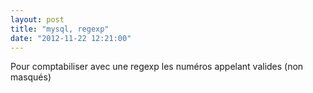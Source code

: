 ```yaml
---
layout: post
title: "mysql, regexp"
date: "2012-11-22 12:21:00"
---
```

Pour comptabiliser avec une regexp les numéros appelant valides (non masqués) <br /><br /><script src="http://pastebin.com/embed_js.php?i=0cPqPRKL"></script><br /><br /><div style="height: 0; overflow: hidden;">select count distinct REGEXP<br /></div>
